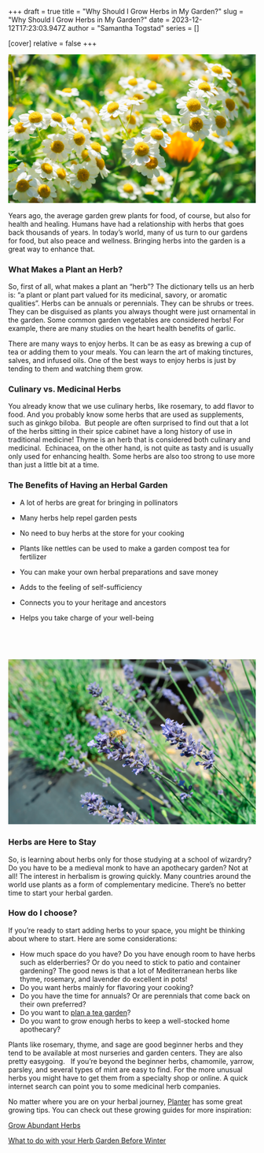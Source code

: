 +++
draft = true
title = "Why Should I Grow Herbs in My Garden?"
slug = "Why Should I Grow Herbs in My Garden?"
date = 2023-12-12T17:23:03.947Z
author = "Samantha Togstad"
series = []

[cover]
relative = false
+++
<!--StartFragment-->

![](feverfew.jpg)

Years ago, the average garden grew plants for food, of course, but also for health and healing. Humans have had a relationship with herbs that goes back thousands of years. In today’s world, many of us turn to our gardens for food, but also peace and wellness. Bringing herbs into the garden is a great way to enhance that.



### What Makes a Plant an Herb?

So, first of all, what makes a plant an “herb”? The dictionary tells us an herb is: “a plant or plant part valued for its medicinal, savory, or aromatic qualities”. Herbs can be annuals or perennials. They can be shrubs or trees. They can be disguised as plants you always thought were just ornamental in the garden. Some common garden vegetables are considered herbs! For example, there are many studies on the heart health benefits of garlic.



There are many ways to enjoy herbs. It can be as easy as brewing a cup of tea or adding them to your meals. You can learn the art of making tinctures, salves, and infused oils. One of the best ways to enjoy herbs is just by tending to them and watching them grow. 



### Culinary vs. Medicinal Herbs

You already know that we use culinary herbs, like rosemary, to add flavor to food. And you probably know some herbs that are used as supplements, such as ginkgo biloba.  But people are often surprised to find out that a lot of the herbs sitting in their spice cabinet have a long history of use in traditional medicine! Thyme is an herb that is considered both culinary and medicinal.  Echinacea, on the other hand, is not quite as tasty and is usually only used for enhancing health. Some herbs are also too strong to use more than just a little bit at a time.



### The Benefits of Having an Herbal Garden



* A lot of herbs are great for bringing in pollinators 
* Many herbs help repel garden pests
* No need to buy herbs at the store for your cooking
* Plants like nettles can be used to make a garden compost tea for fertilizer
* You can make your own herbal preparations and save money
* Adds to the feeling of self-sufficiency 
* Connects you to your heritage and ancestors
* Helps you take charge of your well-being

  ![]()



 

![](lavenderbee.jpg)

### Herbs are Here to Stay

So, is learning about herbs only for those studying at a school of wizardry? Do you have to be a medieval monk to have an apothecary garden? Not at all! The interest in herbalism is growing quickly. Many countries around the world use plants as a form of complementary medicine. There’s no better time to start your herbal garden.



### How do I choose?

If you’re ready to start adding herbs to your space, you might be thinking about where to start. Here are some considerations: 

* How much space do you have? Do you have enough room to have herbs such as elderberries? Or do you need to stick to patio and container gardening? The good news is that a lot of Mediterranean herbs like thyme, rosemary, and lavender do excellent in pots!
* Do you want herbs mainly for flavoring your cooking?
* Do you have the time for annuals? Or are perennials that come back on their own preferred? 
* Do you want to [plan a tea garden](https://blog.planter.garden/posts/tea-garden-plan/)?
* Do you want to grow enough herbs to keep a well-stocked home apothecary?



Plants like rosemary, thyme, and sage are good beginner herbs and they tend to be available at most nurseries and garden centers. They are also pretty easygoing.   If you’re beyond the beginner herbs, chamomile, yarrow, parsley, and several types of mint are easy to find. For the more unusual herbs you might have to get them from a specialty shop or online. A quick internet search can point you to some medicinal herb companies.



No matter where you are on your herbal journey, [Planter](https://planter.garden/) has some great growing tips. You can check out these growing guides for more inspiration: 

[Grow Abundant Herbs](https://blog.planter.garden/posts/grow-abundant-herbs/)

[What to do with your Herb Garden Before Winter](https://blog.planter.garden/posts/herb-garden-winter/)



<!--EndFragment-->